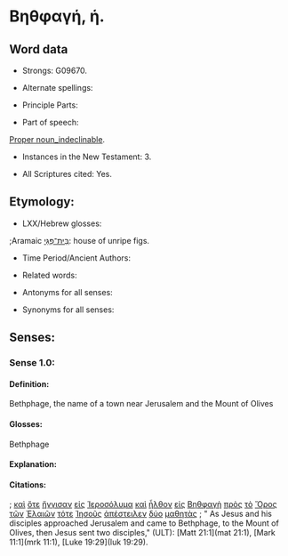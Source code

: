 # Βηθφαγή, ἡ.

<!-- Status: S2=NeedsFinalCheck -->
<!-- Lexica used for edits: LN MM -->

## Word data

* Strongs: G09670.


* Alternate spellings: 

* Principle Parts: 

* Part of speech: 

[Proper noun_indeclinable](http://ugg.readthedocs.io/en/latest/proper_noun_indeclinable.html). 

* Instances in the New Testament: 3.

* All Scriptures cited: Yes.

## Etymology: 

* LXX/Hebrew glosses: 

;Aramaic [בֵּית־פַּגֵּי](//en-uhal/H1005): house of unripe figs.


* Time Period/Ancient Authors: 

* Related words: 

* Antonyms for all senses:

* Synonyms for all senses: 

## Senses:

### Sense  1.0: 

#### Definition: 

Bethphage, the name of a town near Jerusalem and the Mount of Olives

#### Glosses: 

Bethphage

#### Explanation: 
 

#### Citations: 

; [καὶ](../G25320/01.md) [ὅτε](../G37530/01.md) [ἤγγισαν](../G14480/01.md) [εἰς](../G15190/01.md) [Ἱεροσόλυμα](../G24140/01.md) [καὶ](../G25320/01.md) [ἦλθον](../G20640/01.md) [εἰς](../G15190/01.md) [Βηθφαγὴ](../G09670/01.md) [πρὸς](../G43140/01.md) [τὸ](../G35880/01.md) [Ὄρος](../G37350/01.md) [τῶν](../G35880/01.md) [Ἐλαιῶν](../G16360/01.md) [τότε](../G51190/01.md) [Ἰησοῦς](../G24240/01.md) [ἀπέστειλεν](../G06490/01.md) [δύο](../G14170/01.md) [μαθητὰς](../G31010/01.md)
; " As Jesus and his disciples approached Jerusalem and came to Bethphage, to the Mount of Olives, then Jesus sent two disciples," (ULT): 
[Matt 21:1](mat 21:1), [Mark 11:1](mrk 11:1), [Luke 19:29](luk 19:29).
